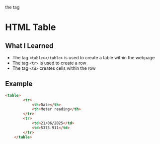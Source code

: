 
the tag <td></td>
# HTML Table

## What I Learned
- The tag `<table></table>`  is used to create a table within the webpage
- The tag `<tr>` is used to create a row
- The tag `<td>` creates cells within the row

## Example
```html
<table>
        <tr>
            <th>Date</th>
            <th>Meter reading</th>
        </tr>
        <tr>
            <td>21/06/2025</td>
            <td>5375.911</td>
        </tr>
    </table>
